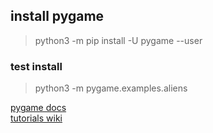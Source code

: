 ## install pygame
> python3 -m pip install -U pygame --user

### test install
> python3 -m pygame.examples.aliens

[pygame docs](https://www.pygame.org/docs/)  
[tutorials wiki](https://www.pygame.org/wiki/tutorials)
